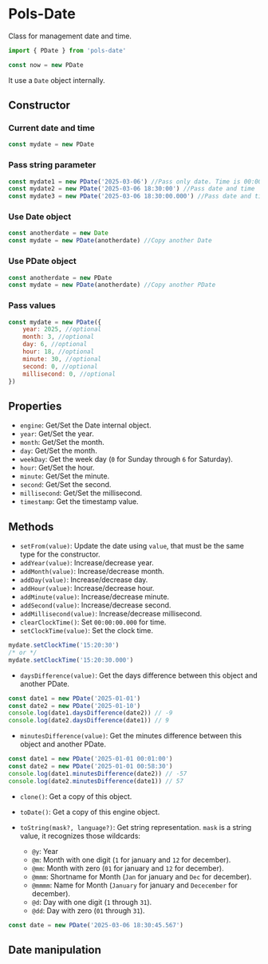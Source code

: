 # Pols-Date

Class for management date and time.

```javascript
import { PDate } from 'pols-date'

const now = new PDate
```

It use a `Date` object internally.

## Constructor

### Current date and time
```javascript
const mydate = new PDate
```

### Pass string parameter
```javascript
const mydate1 = new PDate('2025-03-06') //Pass only date. Time is 00:00:00.000
const mydate2 = new PDate('2025-03-06 18:30:00') //Pass date and time
const mydate3 = new PDate('2025-03-06 18:30:00.000') //Pass date and time with millisecond
```

### Use Date object
```javascript
const anotherdate = new Date
const mydate = new PDate(anotherdate) //Copy another Date
```

### Use PDate object
```javascript
const anotherdate = new PDate
const mydate = new PDate(anotherdate) //Copy another PDate
```

### Pass values
```javascript
const mydate = new PDate({
	year: 2025, //optional
	month: 3, //optional
	day: 6, //optional
	hour: 18, //optional
	minute: 30, //optional
	second: 0, //optional
	millisecond: 0, //optional
})
```

## Properties

* `engine`: Get/Set the Date internal object.
* `year`: Get/Set the year.
* `month`: Get/Set the month.
* `day`: Get/Set the month.
* `weekDay`: Get the week day (`0` for Sunday through `6` for Saturday).
* `hour`: Get/Set the hour.
* `minute`: Get/Set the minute.
* `second`: Get/Set the second.
* `millisecond`: Get/Set the millisecond.
* `timestamp`: Get the timestamp value.

## Methods

* `setFrom(value)`: Update the date using `value`, that must be the same type for the constructor.
* `addYear(value)`: Increase/decrease year.
* `addMonth(value)`: Increase/decrease month.
* `addDay(value)`: Increase/decrease day.
* `addHour(value)`: Increase/decrease hour.
* `addMinute(value)`: Increase/decrease minute.
* `addSecond(value)`: Increase/decrease second.
* `addMillisecond(value)`: Increase/decrease millisecond.
* `clearClockTime()`: Set `00:00:00.000` for time.
* `setClockTime(value)`: Set the clock time.

```javascript
mydate.setClockTime('15:20:30')
/* or */
mydate.setClockTime('15:20:30.000')
```

* `daysDifference(value)`: Get the days difference between this object and another PDate.

```javascript
const date1 = new PDate('2025-01-01')
const date2 = new PDate('2025-01-10')
console.log(date1.daysDifference(date2)) // -9
console.log(date2.daysDifference(date1)) // 9
```
* `minutesDifference(value)`: Get the minutes difference between this object and another PDate.

```javascript
const date1 = new PDate('2025-01-01 00:01:00')
const date2 = new PDate('2025-01-01 00:58:30')
console.log(date1.minutesDifference(date2)) // -57
console.log(date2.minutesDifference(date1)) // 57
```

* `clone()`: Get a copy of this object.
* `toDate()`: Get a copy of this engine object.
* `toString(mask?, language?)`: Get string representation. `mask` is a string value, it recognizes those wildcards:

	* `@y`: Year
	* `@m`: Month with one digit (`1` for january and `12` for december).
	* `@mm`: Month with zero (`01` for january and `12` for december).
	* `@mmm`: Shortname for Month (`Jan` for january and `Dec` for december).
	* `@mmmm`: Name for Month (`January` for january and `Dececember` for december).
	* `@d`: Day with one digit (`1` through `31`).
	* `@dd`: Day with zero (`01` through `31`).

```javascript
const date = new PDate('2025-03-06 18:30:45.567')
```

## Date manipulation